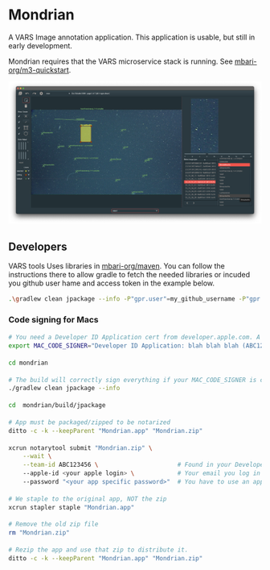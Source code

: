 # Mondrian

A VARS Image annotation application. This application is usable, but still in early development.

Mondrian requires that the VARS microservice stack is running. See [mbari-org/m3-quickstart](https://github.com/mbari-org/m3-quickstart).

![Mondrian Screenshot](docs/assets/images/Mondrian_screenshot.png)

## Developers

VARS tools Uses libraries in [mbari-org/maven](https://github.com/mbari-org/maven). You can follow the instructions there to allow gradle to fetch the needed libraries or incuded you github user hame and access token in the example below.

```bash
.\gradlew clean jpackage --info -P"gpr.user"=my_github_username -P"gpr.key"=my_github_token
```

### Code signing for Macs

```bash
# You need a Developer ID Application cert from developer.apple.com. A fake id used below
export MAC_CODE_SIGNER="Developer ID Application: blah blah blah (ABC123456)"

cd mondrian

# The build will correctly sign everything if your MAC_CODE_SIGNER is correct
./gradlew clean jpackage --info

cd  mondrian/build/jpackage

# App must be packaged/zipped to be notarized
ditto -c -k --keepParent "Mondrian.app" "Mondrian.zip"

xcrun notarytool submit "Mondrian.zip" \
    --wait \
    --team-id ABC123456 \                      # Found in your Developer ID cert name
    --apple-id <your apple login> \            # Your email you log in to developer.apple.com with
    --password "<your app specific password>"  # You have to use an app password for your account from appleid.apple.com

# We staple to the original app, NOT the zip
xcrun stapler staple "Mondrian.app"

# Remove the old zip file
rm "Mondrian.zip"

# Rezip the app and use that zip to distribute it.
ditto -c -k --keepParent "Mondrian.app" "Mondrian.zip"
```

